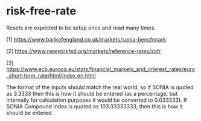 # risk-free-rate

Resets are expected to be setup once and read many times.


[1] https://www.bankofengland.co.uk/markets/sonia-benchmark

[2] https://www.newyorkfed.org/markets/reference-rates/sofr

[3] https://www.ecb.europa.eu/stats/financial_markets_and_interest_rates/euro_short-term_rate/html/index.en.html


The format of the inputs should match the real world, so if SONIA is quoted as 3.3333 then this is how it should be entered (as a percentage, but internally for calculation purposes it would be converted to 0.033333). If SONIA Compound Index is quoted as 103.33333333, then this is how it should be entered.
